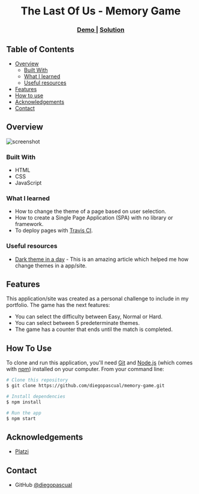 <h1 align="center">The Last Of Us - Memory Game</h1>

<div align="center">
  <h3>
    <a href="https://diegopascual.github.io/memory-game/">
      Demo
    </a>
    <span> | </span>
    <a href="https://github.com/diegopascual/memory-game">
      Solution
    </a>
  </h3>
</div>

## Table of Contents

- [Overview](#overview)
  - [Built With](#built-with)
  - [What I learned](#what-i-learned)
  - [Useful resources](#useful-resources)
- [Features](#features)
- [How to use](#how-to-use)
- [Acknowledgements](#acknowledgements)
- [Contact](#contact)

## Overview

![screenshot](https://user-images.githubusercontent.com/37351280/132427043-ed5458b2-d531-4d00-9dd6-d26bdbf00e7b.png)

### Built With

- HTML
- CSS
- JavaScript

### What I learned

- How to change the theme of a page based on user selection.
- How to create a Single Page Application (SPA) with no library or framework.
- To deploy pages with [Travis CI](https://www.travis-ci.com/).

### Useful resources

- [Dark theme in a day](https://mwichary.medium.com/dark-theme-in-a-day-3518dde2955a) - This is an amazing article which helped me how change themes in a app/site.

## Features

This application/site was created as a personal challenge to include in my portfolio. The game has the next features:

- You can select the difficulty between Easy, Normal or Hard.
- You can select between 5 predeterminate themes.
- The game has a counter that ends until the match is completed.

## How To Use

To clone and run this application, you'll need [Git](https://git-scm.com) and [Node.js](https://nodejs.org/en/download/) (which comes with [npm](http://npmjs.com)) installed on your computer. From your command line:

```bash
# Clone this repository
$ git clone https://github.com/diegopascual/memory-game.git

# Install dependencies
$ npm install

# Run the app
$ npm start
```

## Acknowledgements

- [Platzi](https://twitter.com/platzi)

## Contact

- GitHub [@diegopascual](https://github.com/diegopascual)

